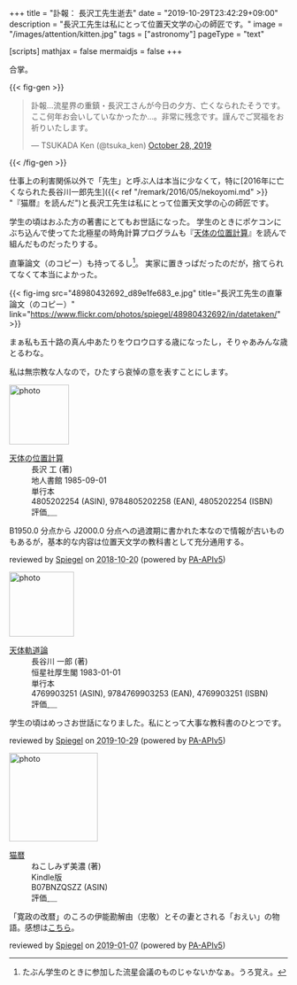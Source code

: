 +++
title = "訃報： 長沢工先生逝去"
date =  "2019-10-29T23:42:29+09:00"
description = "長沢工先生は私にとって位置天文学の心の師匠です。"
image = "/images/attention/kitten.jpg"
tags = ["astronomy"]
pageType = "text"

[scripts]
  mathjax = false
  mermaidjs = false
+++

合掌。

{{< fig-gen >}}
<blockquote class="twitter-tweet"><p lang="ja" dir="ltr">訃報…流星界の重鎮・長沢工さんが今日の夕方、亡くなられたそうです。ここ何年お会いしていなかったか…。非常に残念です。謹んでご冥福をお祈りいたします。</p>&mdash; TSUKADA Ken (@tsuka_ken) <a href="https://twitter.com/tsuka_ken/status/1188808782643523584?ref_src=twsrc%5Etfw">October 28, 2019</a></blockquote>
{{< /fig-gen >}}

仕事上の利害関係以外で「先生」と呼ぶ人は本当に少なくて，特に[2016年に亡くなられた長谷川一郎先生]({{< ref "/remark/2016/05/nekoyomi.md" >}} "『猫暦』を読んだ")と長沢工先生は私にとって位置天文学の心の師匠です。

学生の頃はおふた方の著書にとてもお世話になった。
学生のときにポケコンにぶち込んで使ってた北極星の時角計算プログラムも『[天体の位置計算](https://www.amazon.co.jp/dp/4805202254?tag=baldandersinf-22&linkCode=ogi&th=1&psc=1)』を読んで組んだものだったりする。

直筆論文（のコピー）も持ってるし[^a1]。
実家に置きっぱだったのだが，捨てられてなくて本当によかった。

[^a1]: たぶん学生のときに参加した流星会議のものじゃないかなぁ。うろ覚え。

{{< fig-img src="48980432692_d89e1fe683_e.jpg" title="長沢工先生の直筆論文（のコピー）" link="https://www.flickr.com/photos/spiegel/48980432692/in/datetaken/" >}}

まぁ私も五十路の真ん中あたりをウロウロする歳になったし，そりゃあみんな歳とるわな。

私は無宗教な人なので，ひたすら哀悼の意を表すことにします。

<div class="hreview">
  <div class="photo"><a class="item url" href="https://www.amazon.co.jp/dp/4805202254?tag=baldandersinf-22&linkCode=ogi&th=1&psc=1"><img src="https://m.media-amazon.com/images/I/51mQCyP04rL._SL160_.jpg" width="108" alt="photo"></a></div>
  <dl class="fn">
    <dt><a href="https://www.amazon.co.jp/dp/4805202254?tag=baldandersinf-22&linkCode=ogi&th=1&psc=1">天体の位置計算</a></dt>
    <dd>長沢 工 (著)</dd>
    <dd>地人書館 1985-09-01</dd>
    <dd>単行本</dd>
    <dd>4805202254 (ASIN), 9784805202258 (EAN), 4805202254 (ISBN)</dd>
    <dd>評価<abbr class="rating fa-sm" title="4">&nbsp;<i class="fas fa-star"></i>&nbsp;<i class="fas fa-star"></i>&nbsp;<i class="fas fa-star"></i>&nbsp;<i class="fas fa-star"></i>&nbsp;<i class="far fa-star"></i></abbr></dd>
  </dl>
  <p class="description">B1950.0 分点から J2000.0 分点への過渡期に書かれた本なので情報が古いものもあるが，基本的な内容は位置天文学の教科書として充分通用する。</p>
  <p class="powered-by">reviewed by <a href='#maker' class='reviewer'>Spiegel</a> on <abbr class="dtreviewed" title="2018-10-20">2018-10-20</abbr> (powered by <a href="https://affiliate.amazon.co.jp/assoc_credentials/home">PA-APIv5</a>)</p>
</div>

<div class="hreview">
  <div class="photo"><a class="item url" href="https://www.amazon.co.jp/dp/4769903251?tag=baldandersinf-22&linkCode=ogi&th=1&psc=1"><img src="https://m.media-amazon.com/images/I/51xTinWyprL._SL160_.jpg" width="117" alt="photo"></a></div>
  <dl class="fn">
    <dt><a href="https://www.amazon.co.jp/dp/4769903251?tag=baldandersinf-22&linkCode=ogi&th=1&psc=1">天体軌道論</a></dt>
    <dd>長谷川 一郎 (著)</dd>
    <dd>恒星社厚生閣 1983-01-01</dd>
    <dd>単行本</dd>
    <dd>4769903251 (ASIN), 9784769903253 (EAN), 4769903251 (ISBN)</dd>
    <dd>評価<abbr class="rating fa-sm" title="4">&nbsp;<i class="fas fa-star"></i>&nbsp;<i class="fas fa-star"></i>&nbsp;<i class="fas fa-star"></i>&nbsp;<i class="fas fa-star"></i>&nbsp;<i class="far fa-star"></i></abbr></dd>
  </dl>
  <p class="description">学生の頃はめっさお世話になりました。私にとって大事な教科書のひとつです。</p>
  <p class="powered-by">reviewed by <a href='#maker' class='reviewer'>Spiegel</a> on <abbr class="dtreviewed" title="2019-10-29">2019-10-29</abbr> (powered by <a href="https://affiliate.amazon.co.jp/assoc_credentials/home">PA-APIv5</a>)</p>
</div>

<div class="hreview">
  <div class="photo"><a class="item url" href="https://www.amazon.co.jp/dp/B07BNZQSZZ?tag=baldandersinf-22&linkCode=ogi&th=1&psc=1"><img src="https://m.media-amazon.com/images/I/61fCTlgexuL._SL160_.jpg" width="160" alt="photo"></a></div>
  <dl class="fn">
    <dt><a href="https://www.amazon.co.jp/dp/B07BNZQSZZ?tag=baldandersinf-22&linkCode=ogi&th=1&psc=1">猫暦</a></dt>
    <dd>ねこしみず美濃 (著)</dd>
    <dd></dd>
    <dd>Kindle版</dd>
    <dd>B07BNZQSZZ (ASIN)</dd>
    <dd>評価<abbr class="rating fa-sm" title="5">&nbsp;<i class="fas fa-star"></i>&nbsp;<i class="fas fa-star"></i>&nbsp;<i class="fas fa-star"></i>&nbsp;<i class="fas fa-star"></i>&nbsp;<i class="fas fa-star"></i></abbr></dd>
  </dl>
  <p class="description">「寛政の改暦」のころの伊能勘解由（忠敬）とその妻とされる「おえい」の物語。感想は<a href="https://text.baldanders.info/remark/2016/05/nekoyomi/">こちら</a>。</p>
  <p class="powered-by">reviewed by <a href='#maker' class='reviewer'>Spiegel</a> on <abbr class="dtreviewed" title="2019-01-07">2019-01-07</abbr> (powered by <a href="https://affiliate.amazon.co.jp/assoc_credentials/home">PA-APIv5</a>)</p>
</div>
